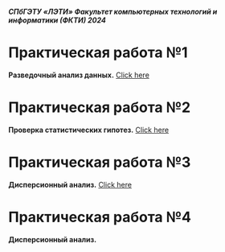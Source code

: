 ***СПбГЭТУ «ЛЭТИ»
Факультет компьютерных технологий и информатики (ФКТИ) 2024***
# Практическая работа №1
**Разведочный анализ данных.**
[Click here](/Prac1)
# Практическая работа №2
**Проверка статистических гипотез.**
[Click here](/Prac2)
# Практическая работа №3
**Дисперсионный анализ.**
[Click here](/Prac3)
# Практическая работа №4
**Дисперсионный анализ.**

